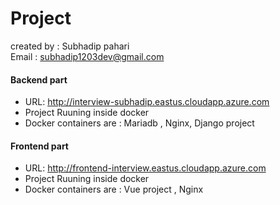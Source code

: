 

# Project
created by : Subhadip pahari <br>
Email : subhadip1203dev@gmail.com


#### Backend part

- URL: http://interview-subhadip.eastus.cloudapp.azure.com
- Project Ruuning inside  docker
- Docker containers are : Mariadb , Nginx, Django project


#### Frontend part

- URL: http://frontend-interview.eastus.cloudapp.azure.com
- Project Ruuning inside  docker
- Docker containers are : Vue project , Nginx


